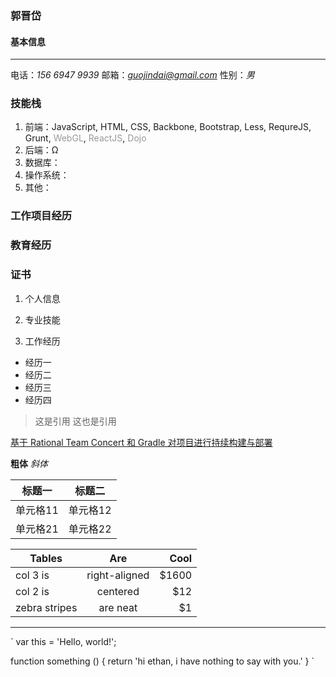 ### 郭晋岱

#### 基本信息
***
电话：*156 6947 9939*
邮箱：*guojindai@gmail.com*
性别：*男*

### 技能栈
1. 前端：JavaScript, HTML, CSS, Backbone, Bootstrap, Less, RequreJS, Grunt, <span style="color: #999;">WebGL</span>, <span style="color: #999;">ReactJS</span>, <span style="color: #999;">Dojo</span>  
2. 后端：Ω
3. 数据库：
4. 操作系统：
5. 其他：

### 工作项目经历

### 教育经历

### 证书



1. 个人信息

2. 专业技能

3. 工作经历
  * 经历一
  * 经历二
  * 经历三 
  * 经历四
  > 这是引用
>这也是引用

[基于 Rational Team Concert 和 Gradle 对项目进行持续构建与部署](http://www.ibm.com/developerworks/cn/rational/1309_rtcgradle_guojd/index.html)

**粗体**
*斜体* 


| 标题一 | 标题二 |
| - | - |
| 单元格11 | 单元格12 |
| 单元格21 | 单元格22 | 

| Tables        | Are           | Cool  |
| ------------- |:-------------:| -----:|
| col 3 is      | right-aligned | $1600 |
| col 2 is      | centered      |   $12 |
| zebra stripes | are neat      |    $1 |


***

`
var this = 'Hello, world!';

function something () {
  return 'hi ethan, i have nothing to say with you.'
}
`